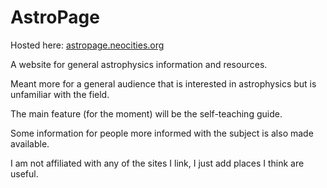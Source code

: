 # AstroPage
Hosted here: [ astropage.neocities.org ](http://astropage.neocities.org/)

A website for general astrophysics information and resources.

Meant more for a general audience that is interested in astrophysics but is unfamiliar with the field.

The main feature (for the moment) will be the self-teaching guide.

Some information for people more informed with the subject is also made available.

I am not affiliated with any of the sites I link, I just add places I think are useful.
